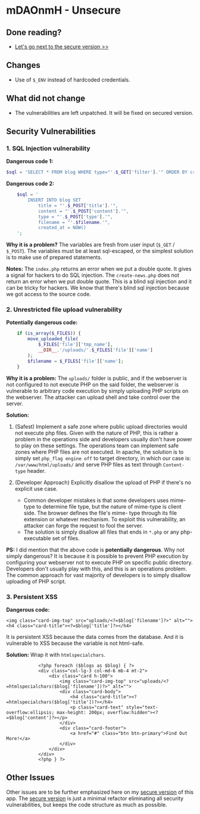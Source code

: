 # mDAOnmH - Unsecure

## Done reading?

* [Let's go next to the secure version >>](../secure)

## Changes

* Use of `$_ENV` instead of hardcoded credentials.

## What did not change

* The vulnerabilities are left unpatched. It will be fixed on secured version.

## Security Vulnerabilities

### 1. SQL Injection vulnerability

**Dangerous code 1:**
``` php
$sql = 'SELECT * FROM blog WHERE type="'.$_GET['filter'].'" ORDER BY created_at DESC;';
```

**Dangerous code 2:**
``` php
    $sql = '
        INSERT INTO blog SET
            title = "'.$_POST['title'].'",
            content = "'.$_POST['content'].'",
            type = "'.$_POST['type'].'",
            filename = "'.$filename.'",
            created_at = NOW()
    ';
```

**Why it is a problem?**
The variables are fresh from user  input  (`$_GET` / `$_POST`).  The  variables  must  be  at  least
sql-escaped, or the simplest solution is to make use of prepared statements.

**Notes:**
The `index.php` returns an error when we put a double quote. It gives a signal for hackers to do SQL
injection. The `create-news.php` does not return an error when we put double quote. This is a  blind
sql injection and it can be tricky for hackers. We know that there's blind sql injection because  we
got access to the source code.

### 2. Unrestricted file upload vulnerability

**Potentially dangerous code:**
``` php
    if (is_array($_FILES)) {
        move_uploaded_file(
            $_FILES['file']['tmp_name'],
            __DIR__.'/uploads/'.$_FILES['file']['name']
        );
        $filename = $_FILES['file']['name'];
    }
```

**Why it is a problem:**
The `uploads/` folder is public, and if the webserver is not configured to not execute  PHP  on  the
said folder, the webserver is vulnerable to arbitrary code execution by simply uploading PHP scripts
on the webserver. The attacker can upload shell and take control over the server.

**Solution:**
1. (Safest) Implement a safe zone where public upload directories would not execute php files.
   Given with the nature of PHP, this is rather a problem in  the  operations  side  and  developers
   usually don't have power to play on these settings. The operations team can implement safe  zones
   where PHP files are not executed. In apache, the solution is to simply set  `php_flag engine off`
   to target  directory, in which our case is: `/var/www/html/uploads/` and serve PHP files as  text
   through `Content-type` header.
   
2. (Developer Approach) Explicitly disallow the upload of PHP if there's no explicit use case.
   * Common developer mistakes is that some developers uses mime-type to determine  file  type,  but
     the nature of mime-type is client side. The browser defines the file's mime- type  through  its
     file extension or whatever mechanism. To exploit this vulnerability, an attacker can forge  the
     request to fool the server.
   * The solution is simply disallow all files that ends in `*.php` or  any  php-executable  set  of
     files.

**PS:**
I did mention that the above code is **potentially dangerous**. Why  not  simply  dangerous?  It  is
because it is possible to prevent PHP execution by configuring your webserver not to execute PHP  on
specific public directory. Developers don't usually play  with  this,  and  this  is  an  operations
problem. The common approach for vast majority of developers is to simply disallow uploading of  PHP
script.

### 3. Persistent XSS

**Dangerous code:**
``` html+php
<img class="card-img-top" src="uploads/<?=$blog['filename']?>" alt="">
<h4 class="card-title"><?=$blog['title']?></h4>
```

It is persistent XSS because the data comes from the database. And it is vulnerable to  XSS  because
the variable is not html-safe.

**Solution:**
Wrap it with `htmlspecialchars`.

``` html+php
            <?php foreach ($blogs as $blog) { ?>
            <div class="col-lg-3 col-md-6 mb-4 mt-2">
                <div class="card h-100">
                    <img class="card-img-top" src="uploads/<?=htmlspecialchars($blog['filename'])?>" alt="">
                    <div class="card-body">
                        <h4 class="card-title"><?=htmlspecialchars($blog['title'])?></h4>
                        <p class="card-text" style="text-overflow:ellipsis; max-height: 200px; overflow:hidden"><?=$blog['content']?></p>
                    </div>
                    <div class="card-footer">
                        <a href="#" class="btn btn-primary">Find Out More!</a>
                    </div>
                </div>
            </div>
            <?php } ?>
```

## Other Issues

Other issues are to be further emphasized  here  on  my  [secure version](../secure)  of  this  app.
The [secure version](../secure) is just a minimal refactor eliminating all security vulnerabilities,
but keeps the code structure as much as possible.
